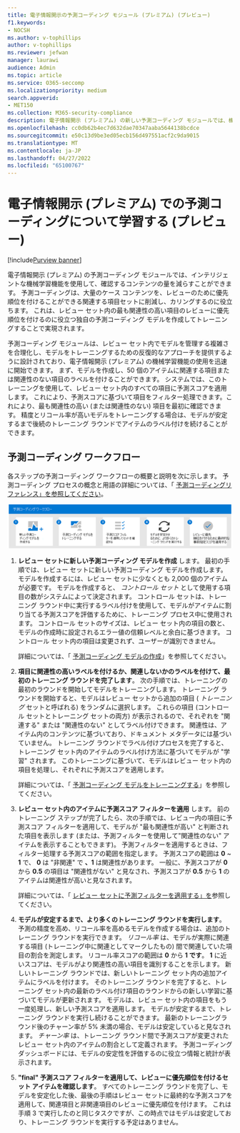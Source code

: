 ```yaml
---
title: 電子情報開示の予測コーディング モジュール (プレミアム) (プレビュー)
f1.keywords:
- NOCSH
ms.author: v-tophillips
author: v-tophillips
ms.reviewer: jefwan
manager: laurawi
audience: Admin
ms.topic: article
ms.service: O365-seccomp
ms.localizationpriority: medium
search.appverid:
- MET150
ms.collection: M365-security-compliance
description: 電子情報開示 (プレミアム) の新しい予測コーディング モジュールでは、機械学習を使用してレビュー セット内の項目を分析し、ケースまたは調査に関連する項目を予測します。
ms.openlocfilehash: cc0db62b4ec7d632dae70347aaba5644138bcdce
ms.sourcegitcommit: e50c13d9be3ed05ecb156d497551acf2c9da9015
ms.translationtype: MT
ms.contentlocale: ja-JP
ms.lasthandoff: 04/27/2022
ms.locfileid: "65100767"
---
```

# <a name="learn-about-predictive-coding-in-ediscovery-premium-preview"></a>電子情報開示 (プレミアム) での予測コーディングについて学習する (プレビュー)

[!include[Purview banner](../includes/purview-rebrand-banner.md)]

電子情報開示 (プレミアム) の予測コーディング モジュールでは、インテリジェントな機械学習機能を使用して、確認するコンテンツの量を減らすことができます。 予測コーディングは、大量のケース コンテンツを、レビューのために優先順位を付けることができる関連する項目セットに削減し、カリングするのに役立ちます。 これは、レビュー セット内の最も関連性の高い項目のレビューに優先順位を付けるのに役立つ独自の予測コーディング モデルを作成してトレーニングすることで実現されます。

予測コーディング モジュールは、レビュー セット内でモデルを管理する複雑さを合理化し、モデルをトレーニングするための反復的なアプローチを提供するように設計されており、電子情報開示 (プレミアム) の機械学習機能の使用を迅速に開始できます。 まず、モデルを作成し、50 個のアイテムに関連する項目または関連性のない項目のラベルを付けることができます。 システムでは、このトレーニングを使用して、レビュー セット内のすべての項目に予測スコアを適用します。 これにより、予測スコアに基づいて項目をフィルター処理できます。これにより、最も関連性の高い (または関連性のない) 項目を最初に確認できます。 精度とリコール率が高いモデルをトレーニングする場合は、モデルが安定するまで後続のトレーニング ラウンドでアイテムのラベル付けを続けることができます。  

## <a name="the-predictive-coding-workflow"></a>予測コーディング ワークフロー

各ステップの予測コーディング ワークフローの概要と説明を次に示します。 予測コーディング プロセスの概念と用語の詳細については、「 [予測コーディングリファレンス」を参照してください](predictive-coding-reference.md)。

![予測コーディング ワークフロー。](..\media\PredictiveCodingWorkflow.png)

1. **レビュー セットに新しい予測コーディング モデルを作成** します。 最初の手順では、レビュー セットに新しい予測コーディング モデルを作成します。 モデルを作成するには、レビュー セットに少なくとも 2,000 個のアイテムが必要です。 モデルを作成すると、 *コントロール セット* として使用する項目の数がシステムによって決定されます。 コントロール セットは、トレーニング ラウンド中に実行するラベル付けを使用して、モデルがアイテムに割り当てる予測スコアを評価するために、トレーニング プロセス中に使用されます。 コントロール セットのサイズは、レビュー セット内の項目の数と、モデルの作成時に設定されるエラー値の信頼レベルと余白に基づきます。 コントロール セット内の項目は変更されず、ユーザーが識別できません。

   詳細については、「 [予測コーディング モデルの作成](predictive-coding-create-model.md)」を参照してください。

2. **項目に関連性の高いラベルを付けるか、関連しないかのラベルを付けて、最初のトレーニング ラウンドを完了します**。 次の手順では、トレーニングの最初のラウンドを開始してモデルをトレーニングします。 トレーニング ラウンドを開始すると、モデルはレビュー セットから追加の項目 ( *トレーニング* セットと呼ばれる) をランダムに選択します。 これらの項目 (コントロール セットとトレーニング セットの両方) が表示されるので、それぞれを "関連する" または "関連性のない" としてラベル付けできます。 関連性は、アイテム内のコンテンツに基づいており、ドキュメント メタデータには基づいていません。 トレーニング ラウンドでラベル付けプロセスを完了すると、トレーニング セット内のアイテムのラベル付け方法に基づいてモデルが "学習" されます。 このトレーニングに基づいて、モデルはレビュー セット内の項目を処理し、それぞれに予測スコアを適用します。

   詳細については、「 [予測コーディング モデルをトレーニングする](predictive-coding-train-model.md)」を参照してください。

3. **レビュー セット内のアイテムに予測スコア フィルターを適用** します。 前のトレーニング ステップが完了したら、次の手順では、レビュー内の項目に予測スコア フィルターを適用して、モデルが "最も関連性が高い" と判断された項目を表示します (または、予測フィルターを使用して"関連性のない" アイテムを表示することもできます)。 予測フィルターを適用するときは、フィルター処理する予測スコアの範囲を指定します。 予測スコアの範囲は **0** ~ **1** で、 **0** は "非関連" で **、1** は関連性があります。 一般に、予測スコアが **0** から **0.5** の項目は "関連性がない" と見なされ、予測スコアが **0.5** から **1** のアイテムは関連性が高いと見なされます。

   詳細については、「 [レビュー セットに予測フィルターを適用する」を](predictive-coding-apply-prediction-filter.md)参照してください。

4. **モデルが安定するまで、より多くのトレーニング ラウンドを実行します**。 予測の精度を高め、リコール率を高めるモデルを作成する場合は、追加のトレーニング ラウンドを実行できます。 *リコール率* は、モデルが実際に関連する項目 (トレーニング中に関連としてマークしたもの) 間で関連していた項目の割合を測定します。 リコール率スコアの範囲は **0** から **1 です**。 **1** に近いスコアは、モデルがより関連性の高い項目を識別することを示します。 新しいトレーニング ラウンドでは、新しいトレーニング セット内の追加アイテムにラベルを付けます。 そのトレーニング ラウンドを完了すると、トレーニング セット内の最新のラベル付け項目のラウンドからの新しい学習に基づいてモデルが更新されます。 モデルは、レビュー セット内の項目をもう一度処理し、新しい予測スコアを適用します。 モデルが安定するまで、トレーニング ラウンドを実行し続けることができます。 最新のトレーニングラウンド後のチャーン率が 5% 未満の場合、モデルは安定していると見なされます。 *チャーン率* は、トレーニング ラウンド間で予測スコアが変更されたレビュー セット内のアイテムの割合として定義されます。 予測コーディング ダッシュボードには、モデルの安定性を評価するのに役立つ情報と統計が表示されます。

5. **"final" 予測スコア フィルターを適用して、レビューに優先順位を付けるセット アイテムを確認します**。 すべてのトレーニング ラウンドを完了し、モデルを安定化した後、最後の手順はレビュー セットに最終的な予測スコアを適用して、関連項目と非関連項目のレビューに優先順位を付けます。 これは手順 3 で実行したのと同じタスクですが、この時点ではモデルは安定しており、トレーニング ラウンドを実行する予定はありません。
